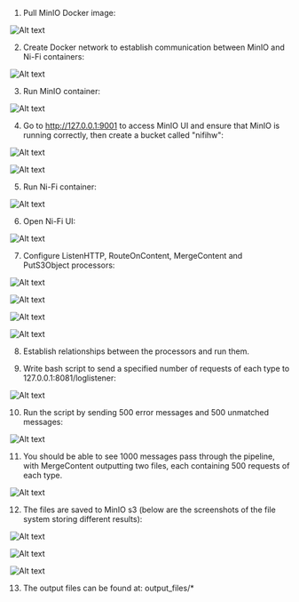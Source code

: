 1. Pull MinIO Docker image:

![Alt text]()

2. Create Docker network to establish communication between MinIO and Ni-Fi containers:

![Alt text]()

3. Run MinIO container:

![Alt text]()

4. Go to http://127.0.0.1:9001 to access MinIO UI and ensure that MinIO is running correctly, then create a bucket called "nifihw":

![Alt text]()

![Alt text]()

5. Run Ni-Fi container:

![Alt text]()

6. Open Ni-Fi UI:

![Alt text]()

7. Configure ListenHTTP, RouteOnContent, MergeContent and PutS3Object processors:

![Alt text]()

![Alt text]()

![Alt text]()

![Alt text]()

8. Establish relationships between the processors and run them.

9. Write bash script to send a specified number of requests of each type to 127.0.0.1:8081/loglistener:

![Alt text]()

10. Run the script by sending 500 error messages and 500 unmatched messages:

![Alt text]()

11. You should be able to see 1000 messages pass through the pipeline, with MergeContent outputting two files, each containing 500 requests of each type.

![Alt text]()

12. The files are saved to MinIO s3 (below are the screenshots of the file system storing different results):

![Alt text]()

![Alt text]()

![Alt text]()

13. The output files can be found at: output_files/*